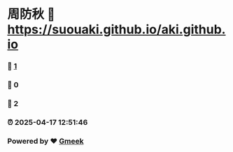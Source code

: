 # 周防秋 :link: https://suouaki.github.io/aki.github.io 
### :page_facing_up: [1](https://suouaki.github.io/aki.github.io/tag.html) 
### :speech_balloon: 0 
### :hibiscus: 2 
### :alarm_clock: 2025-04-17 12:51:46 
### Powered by :heart: [Gmeek](https://github.com/Meekdai/Gmeek)
